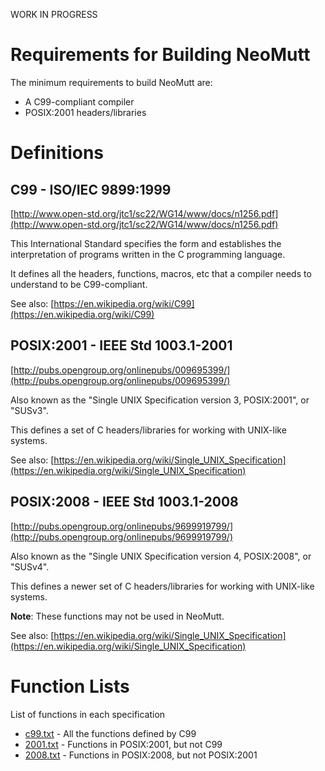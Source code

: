 WORK IN PROGRESS

# Requirements for Building NeoMutt

The minimum requirements to build NeoMutt are:

- A C99-compliant compiler
- POSIX:2001 headers/libraries

# Definitions

## C99 - ISO/IEC 9899:1999

[http://www.open-std.org/jtc1/sc22/WG14/www/docs/n1256.pdf](http://www.open-std.org/jtc1/sc22/WG14/www/docs/n1256.pdf)

This International Standard specifies the form and establishes the
interpretation of programs written in the C programming language.

It defines all the headers, functions, macros, etc that a compiler needs to
understand to be C99-compliant.

See also: [https://en.wikipedia.org/wiki/C99](https://en.wikipedia.org/wiki/C99)

## POSIX:2001 - IEEE Std 1003.1-2001

[http://pubs.opengroup.org/onlinepubs/009695399/](http://pubs.opengroup.org/onlinepubs/009695399/)

Also known as the "Single UNIX Specification version 3, POSIX:2001", or "SUSv3".

This defines a set of C headers/libraries for working with UNIX-like systems.

See also: [https://en.wikipedia.org/wiki/Single_UNIX_Specification](https://en.wikipedia.org/wiki/Single_UNIX_Specification)

## POSIX:2008 - IEEE Std 1003.1-2008

[http://pubs.opengroup.org/onlinepubs/9699919799/](http://pubs.opengroup.org/onlinepubs/9699919799/)

Also known as the "Single UNIX Specification version 4, POSIX:2008", or "SUSv4".

This defines a newer set of C headers/libraries for working with UNIX-like systems.

**Note**: These functions may not be used in NeoMutt.

See also: [https://en.wikipedia.org/wiki/Single_UNIX_Specification](https://en.wikipedia.org/wiki/Single_UNIX_Specification)

# Function Lists

List of functions in each specification

- [c99.txt](c99.txt) - All the functions defined by C99
- [2001.txt](2001.txt) - Functions in POSIX:2001, but not C99
- [2008.txt](2008.txt) - Functions in POSIX:2008, but not POSIX:2001

